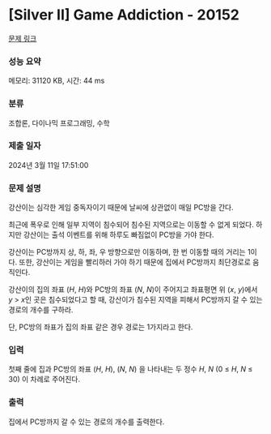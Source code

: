 # [Silver II] Game Addiction - 20152 

[문제 링크](https://www.acmicpc.net/problem/20152) 

### 성능 요약

메모리: 31120 KB, 시간: 44 ms

### 분류

조합론, 다이나믹 프로그래밍, 수학

### 제출 일자

2024년 3월 11일 17:51:00

### 문제 설명

<p>강산이는 심각한 게임 중독자이기 때문에 날씨에 상관없이 매일 PC방을 간다.</p>

<p>최근에 폭우로 인해 일부 지역이 침수되어 침수된 지역으로는 이동할 수 없게 되었다. 하지만 강산이는 출석 이벤트를 위해 하루도 빠짐없이 PC방을 가야 한다.</p>

<p>강산이는 PC방까지 상, 하, 좌, 우 방향으로만 이동하며, 한 번 이동할 때의 거리는 1이다. 또한, 강산이는 게임을 빨리하러 가야 하기 때문에 집에서 PC방까지 최단경로로 움직인다.</p>

<p>강산이의 집의 좌표 (<em>H</em>, <em>H</em>)와 PC방의 좌표 (<em>N</em>, <em>N</em>)이 주어지고 좌표평면 위 (<em>x</em>, <em>y</em>)에서 <em>y</em> > <em>x</em>인 곳은 침수되었다고 할 때, 강산이가 침수된 지역을 피해서 PC방까지 갈 수 있는 경로의 개수를 구하라.</p>

<p>단, PC방의 좌표가 집의 좌표 같은 경우 경로는 1가지라고 한다.</p>

### 입력 

 <p>첫째 줄에 집과 PC방의 좌표 (<em>H</em>, <em>H</em>), (<em>N</em>, <em>N</em>) 을 나타내는 두 정수 <em>H</em>, <em>N</em> (0 ≤ <em>H</em>, <em>N</em> ≤ 30) 이 차례로 주어진다.</p>

### 출력 

 <p>집에서 PC방까지 갈 수 있는 경로의 개수를 출력한다.</p>

